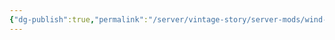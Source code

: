 ```yaml
---
{"dg-publish":true,"permalink":"/server/vintage-story/server-mods/wind-chimes/","tags":["vs-up-to-date"],"noteIcon":""}
---
```



